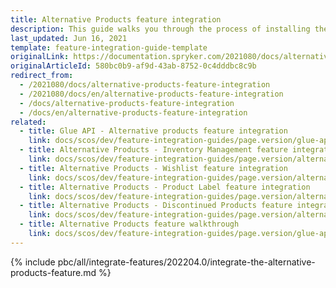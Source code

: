 ```yaml
---
title: Alternative Products feature integration
description: This guide walks you through the process of installing the Alternative Products feature into your project.
last_updated: Jun 16, 2021
template: feature-integration-guide-template
originalLink: https://documentation.spryker.com/2021080/docs/alternative-products-feature-integration
originalArticleId: 580bc0b9-af9d-43ab-8752-0c4dddbc8c9b
redirect_from:
  - /2021080/docs/alternative-products-feature-integration
  - /2021080/docs/en/alternative-products-feature-integration
  - /docs/alternative-products-feature-integration
  - /docs/en/alternative-products-feature-integration
related:
  - title: Glue API - Alternative products feature integration
    link: docs/scos/dev/feature-integration-guides/page.version/glue-api/glue-api-alternative-products-feature-integration.html
  - title: Alternative Products - Inventory Management feature integration
    link: docs/scos/dev/feature-integration-guides/page.version/alternative-products-inventory-management-feature-integration.html
  - title: Alternative Products - Wishlist feature integration
    link: docs/scos/dev/feature-integration-guides/page.version/alternative-products-wishlist-feature-integration.html
  - title: Alternative Products - Product Label feature integration
    link: docs/scos/dev/feature-integration-guides/page.version/alternative-products-product-label-feature-integration.html
  - title: Alternative Products - Discontinued Products feature integration
    link: docs/scos/dev/feature-integration-guides/page.version/alternative-products-discontinued-products-feature-integration.html
  - title: Alternative Products feature walkthrough
    link: docs/scos/dev/feature-integration-guides/page.version/glue-api/glue-api-alternative-products-feature-integration.html
---
```


{% include pbc/all/integrate-features/202204.0/integrate-the-alternative-products-feature.md %} <!-- To edit, see /_includes/pbc/all/integrate-features/202204.0/integrate-the-alternative-products-feature.md -->
